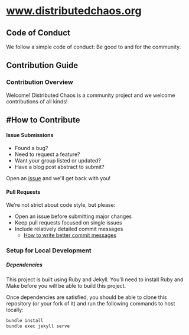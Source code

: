 # www.distributedchaos.org

## Code of Conduct
We follow a simple code of conduct: Be good to and for the community. 

## Contribution Guide
### Contribution Overview
Welcome! Distributed Chaos is a community project and we welcome contributions of all kinds!  
## #How to Contribute  
#### Issue Submissions  
- Found a bug?
- Need to request a feature?
- Want your group listed or updated?
- Have a blog post abstract to submit?  

Open an [issue](https://github.com/distributed-chaos/site/issues) and we'll get back with you!
#### Pull Requests
We’re not strict about code style, but please:
- Open an issue before submitting major changes 
- Keep pull requests focused on single issues
- Include relatively detailed commit messages
    - [How to write better commit messages](https://www.freecodecamp.org/news/how-to-write-better-git-commit-messages/)

### Setup for Local Development
##### Dependencies
This project is built using Ruby and Jekyll. You'll need to install Ruby and Make before you will be able to build this project. 

Once dependencies are satisfied, you should be able to clone this repository (or your fork of it) and run the following commands to host locally:
```sh
bundle install
bundle exec jekyll serve
```
